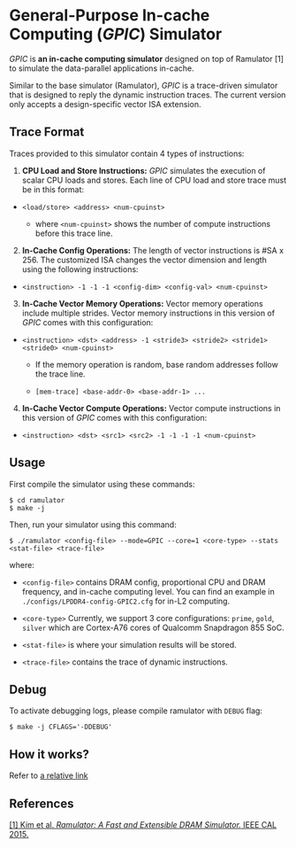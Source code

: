 # General-Purpose In-cache Computing (*GPIC*) Simulator

*GPIC* is **an in-cache computing simulator** designed on top of Ramulator \[1\] to simulate the data-parallel applications in-cache.

Similar to the base simulator (Ramulator), *GPIC* is a trace-driven simulator that is designed to reply
the dynamic instruction traces. The current version only accepts a design-specific vector ISA extension.

## Trace Format

Traces provided to this simulator contain 4 types of instructions:

1. **CPU Load and Store Instructions:** *GPIC* simulates the execution of scalar CPU loads and stores.
Each line of CPU load and store trace must be in this format:

  - `<load/store> <address> <num-cpuinst>`

      - where `<num-cpuinst>` shows the number of compute instructions before this trace line.


2. **In-Cache Config Operations:** The length of vector instructions is #SA x 256.
The customized ISA changes the vector dimension and length using the following instructions:

  - `<instruction> -1 -1 -1 <config-dim> <config-val> <num-cpuinst>`


3. **In-Cache Vector Memory Operations:** Vector memory operations include multiple strides.
Vector memory instructions in this version of *GPIC* comes with this configuration:

  - `<instruction> <dst> <address> -1 <stride3> <stride2> <stride1> <stride0> <num-cpuinst>`

      - If the memory operation is random, base random addresses follow the trace line.

      - `[mem-trace] <base-addr-0> <base-addr-1> ...`


4. **In-Cache Vector Compute Operations:** Vector compute instructions in this version of *GPIC* comes with this configuration:

  - `<instruction> <dst> <src1> <src2> -1 -1 -1 -1 <num-cpuinst>`


## Usage

First compile the simulator using these commands:

    $ cd ramulator
    $ make -j

Then, run your simulator using this command:

    $ ./ramulator <config-file> --mode=GPIC --core=1 <core-type> --stats <stat-file> <trace-file>

where:
  - `<config-file>` contains DRAM config, proportional CPU and DRAM frequency, and in-cache computing level.
  You can find an example in `./configs/LPDDR4-config-GPIC2.cfg` for in-L2 computing.
  
  - `<core-type>` Currently, we support 3 core configurations: `prime`, `gold`, `silver` which are Cortex-A76 cores of Qualcomm Snapdragon 855 SoC.

  - `<stat-file>` is where your simulation results will be stored.

  - `<trace-file>` contains the trace of dynamic instructions.


## Debug

To activate debugging logs, please compile ramulator with `DEBUG` flag:
  
    $ make -j CFLAGS='-DDEBUG'

## How it works?

Refer to [a relative link](LIME_README.md)

## References

[\[1\] Kim et al. *Ramulator: A Fast and Extensible DRAM Simulator.* IEEE CAL
2015.](https://people.inf.ethz.ch/omutlu/pub/ramulator_dram_simulator-ieee-cal15.pdf)  
